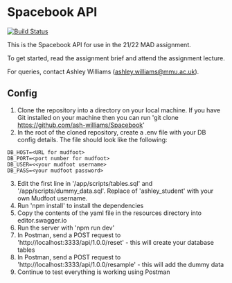 # Spacebook API

[![Build Status](https://travis-ci.com/ash-williams/coffida_with_CI.svg?branch=main)](https://travis-ci.com/ash-williams/coffida_with_CI)

This is the Spacebook API for use in the 21/22 MAD assignment.

To get started, read the assignment brief and attend the assignment lecture.

For queries, contact Ashley Williams (ashley.williams@mmu.ac.uk).

## Config
1. Clone the repository into a directory on your local machine. If you have Git installed on your machine then you can run 'git clone https://github.com/ash-williams/Spacebook'
2. In the root of the cloned repository, create a .env file with your DB config details. The file should look like the following:
```
DB_HOST=<URL for mudfoot>
DB_PORT=<port number for mudfoot>
DB_USER=<<your mudfoot username>
DB_PASS=<your mudfoot password>
```
3. Edit the first line in '/app/scripts/tables.sql' and '/app/scripts/dummy_data.sql'. Replace of 'ashley_student' with your own Mudfoot username.
4. Run 'npm install' to install the dependencies
5. Copy the contents of the yaml file in the resources directory into editor.swagger.io
6. Run the server with 'npm run dev'
7. In Postman, send a POST request to 'http://localhost:3333/api/1.0.0/reset' - this will create your database tables
8. In Postman, send a POST request to 'http://localhost:3333/api/1.0.0/resample' - this will add the dummy data
9. Continue to test everything is working using Postman
